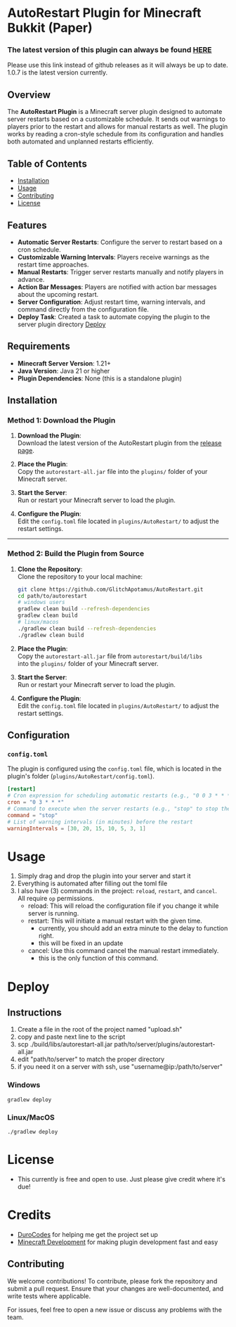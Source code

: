# AutoRestart Plugin for Minecraft Bukkit (Paper)

### The latest version of this plugin can always be found [HERE](https://ci.cc-haven.net/autorestart/latest)
Please use this link instead of github releases as it will always be up to date. 1.0.7 is the latest version currently.

## Overview

The **AutoRestart Plugin** is a Minecraft server plugin designed to automate server restarts based on a customizable schedule. 
It sends out warnings to players prior to the restart and allows for manual restarts as well. 
The plugin works by reading a cron-style schedule from its configuration and handles both automated and unplanned restarts efficiently.

## Table of Contents
- [Installation](#installation)
- [Usage](#usage)
- [Contributing](#contributing)
- [License](#license)

## Features

- **Automatic Server Restarts**: Configure the server to restart based on a cron schedule.
- **Customizable Warning Intervals**: Players receive warnings as the restart time approaches.
- **Manual Restarts**: Trigger server restarts manually and notify players in advance.
- **Action Bar Messages**: Players are notified with action bar messages about the upcoming restart.
- **Server Configuration**: Adjust restart time, warning intervals, and command directly from the configuration file.
- **Deploy Task**: Created a task to automate copying the plugin to the server plugin directory [Deploy](#Instructions)

## Requirements

- **Minecraft Server Version**: 1.21+
- **Java Version**: Java 21 or higher
- **Plugin Dependencies**: None (this is a standalone plugin)

## Installation

### Method 1: Download the Plugin

1. **Download the Plugin**:  
   Download the latest version of the AutoRestart plugin from the [release page](https://github.com/GlitchApotamus/autorestart/releases).

2. **Place the Plugin**:  
   Copy the `autorestart-all.jar` file into the `plugins/` folder of your Minecraft server.

3. **Start the Server**:  
   Run or restart your Minecraft server to load the plugin.

4. **Configure the Plugin**:  
   Edit the `config.toml` file located in `plugins/AutoRestart/` to adjust the restart settings.

---

### Method 2: Build the Plugin from Source

1. **Clone the Repository**:  
   Clone the repository to your local machine:
   ```bash
   git clone https://github.com/GlitchApotamus/AutoRestart.git
   cd path/to/autorestart
   # windows users
   gradlew clean build --refresh-dependencies
   gradlew clean build
   # linux/macos
   ./gradlew clean build --refresh-dependencies
   ./gradlew clean build
   ```
2. **Place the Plugin**:  
   Copy the `autorestart-all.jar` file from `autorestart/build/libs`  
   into the `plugins/` folder of your Minecraft server.

3. **Start the Server**:  
   Run or restart your Minecraft server to load the plugin.

4. **Configure the Plugin**:  
   Edit the `config.toml` file located in `plugins/AutoRestart/` to adjust the restart settings. 
   

## Configuration

### `config.toml`

The plugin is configured using the `config.toml` file, which is located in the plugin's folder (`plugins/AutoRestart/config.toml`).

```toml
[restart]
# Cron expression for scheduling automatic restarts (e.g., "0 0 3 * * *" for every 3 AM)
cron = "0 3 * * *"
# Command to execute when the server restarts (e.g., "stop" to stop the server)
command = "stop"
# List of warning intervals (in minutes) before the restart
warningIntervals = [30, 20, 15, 10, 5, 3, 1]
```

# Usage
1. Simply drag and drop the plugin into your server and start it
2. Everything is automated after filling out the toml file
3. I also have (3) commands in the project: `reload`, `restart`, and `cancel`.  
All require `op` permissions.
   - reload: This will reload the configuration file if you change it while server is running.
   - restart: This will initiate a manual restart with the given time. 
      - currently, you should add an extra minute to the delay to function right.
      - this will be fixed in an update
   - cancel: Use this command cancel the manual restart immediately.
     - this is the only function of this command.

# Deploy

## Instructions
1. Create a file in the root of the project named "upload.sh"
2. copy and paste next line to the script
3. scp ./build/libs/autorestart-all.jar path/to/server/plugins/autorestart-all.jar
4. edit "path/to/server" to match the proper directory
5. if you need it on a server with ssh, use "username@ip:/path/to/server"
### Windows
    gradlew deploy
### Linux/MacOS
    ./gradlew deploy


# License
- This currently is free and open to use. Just please give credit where it's due!

# Credits
- [DuroCodes](https://github.com/DuroCodes) for helping me get the project set up
- [Minecraft Development](https://plugins.jetbrains.com/plugin/8327-minecraft-development) for making plugin development fast and easy

## Contributing

We welcome contributions! To contribute, please fork the repository and submit a pull request. Ensure that your changes are well-documented, and write tests where applicable.

For issues, feel free to open a new issue or discuss any problems with the team.

